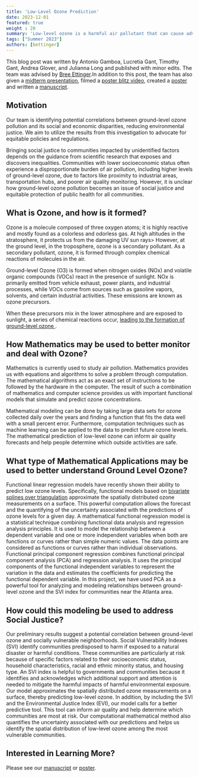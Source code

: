 ```yaml
---
title: 'Low-Level Ozone Prediction'
date: 2023-12-01
featured: true
weight : 20
summary: 'Low-level ozone is a harmful air pollutant that can cause adverse health effects like coughing and chest pain and can worsen preexisting conditions like asthma. Many low-income communities are near sources of air pollution, causing these communities to be disproportionately impacted.  Low-level ozone is difficult to model since it is not emitted directly into the air but is created by chemical reactions between oxides of nitrogen (NOx) and volatile organic compounds (VOC) in the presence of sunlight. Rising temperatures due to climate change are also increasing low-level ozone levels. Predicting low-level ozone can inform air quality forecasts and help determine which communities are most at risk. Functional linear regression models can be used to predict low levels of ozone. In this project, we will study functional models based on bivariate splines over triangulation to approximate the spatially distributed ozone measurements on a surface. We will explore methods to compute forecasts, quantify the uncertainty associated with our predictions, and identify the spatial distribution of low-level ozone.'
tags: ["Summer 2023"]
authors: [bettinger]
---
```

<!-- https://docs.google.com/document/d/15wNWsSkCo8XK4YvwSOmb3OCASHk8JbV1BKHrsnoi93M/edit -->


This blog post was written by Antonio Gamboa, Lucretia Gant, Timothy Gant, Andrea Glover, and Julianna Long and published with minor edits. The team was advised by [Bree Ettinger](../author/bree-ettinger).In addition to this post, the team has also given a [midterm presentation](content/2023-Ozone-Slides), filmed a [poster blitz video](https://youtu.be/Cd_eRpne4Ns), created a [poster](content/2023_Ozone-Poster.pdf) and written a [manuscript](content/2023-Ozone-Manuscript.pdf). 

## Motivation

Our team is identifying potential correlations between ground-level ozone pollution and its social and economic disparities, reducing environmental justice. We aim to utilize the results from this investigation to advocate for equitable policies and regulations.

Bringing social justice to communities impacted by unidentified factors depends on the guidance from scientific research that exposes and discovers inequalities. Communities with lower socioeconomic status often experience a disproportionate burden of air pollution, including higher levels of ground-level ozone, due to factors like proximity to industrial areas, transportation hubs, and poorer air quality monitoring. However, it is unclear how ground-level ozone pollution becomes an issue of social justice and equitable protection of public health for all communities.


## What is Ozone, and how is it formed?   

Ozone is a molecule composed of three oxygen atoms; it is highly reactive and mostly found as a colorless and odorless gas. At high altitudes in the stratosphere, it protects us from the damaging UV sun rays> However, at the ground level, in the troposphere, ozone is a secondary pollutant. As a secondary pollutant, ozone, it is formed through complex chemical reactions of molecules in the air.

Ground-level Ozone (O3) is formed when nitrogen oxides (NOx) and volatile organic compounds (VOCs) react in the presence of sunlight. 
NOx is primarily emitted from vehicle exhaust, power plants, and industrial processes, while VOCs come from sources such as gasoline vapors, solvents, and certain industrial activities. These emissions are known as ozone precursors. 

When these precursors mix in the lower atmosphere and are exposed to sunlight, a series of chemical reactions occur, [leading to the formation of ground-level ozone ](https://doi.org/10.3389/fimmu.2019.02518).


## How Mathematics may be used to better monitor and deal with Ozone? 

Mathematics is currently used to study air pollution.  Mathematics provides us with equations and algorithms to solve a problem through computation. The mathematical algorithms act as an exact set of instructions to be followed by the hardware in the computer.  The result of such a combination of mathematics and computer science provides us with important functional models that simulate and predict ozone concentrations.

Mathematical modeling can be done by taking large data sets for ozone collected daily over the years and finding a function that fits the data well with a small percent error.  Furthermore, computation techniques such as machine learning can be applied to the data to predict future ozone levels.
The mathematical prediction of low-level ozone can inform air quality forecasts and help people determine which outside activities are safe.

## What type of Mathematical Applications may be used to better understand Ground Level Ozone?

Functional linear regression models have recently shown their ability to predict low ozone levels. Specifically, functional models based on [bivariate splines over triangulation](https://onlinelibrary.wiley.com/doi/10.1002/env.2147) approximate the spatially distributed ozone measurements on a surface. This powerful computation allows the forecast and the quantifying of the uncertainty associated with the predictions of ozone levels for a given day.
A mathematical functional regression model is a statistical technique combining functional data analysis and regression analysis principles. It is used to model the relationship between a dependent variable and one or more independent variables when both are functions or curves rather than simple numeric values. The data points are considered as functions or curves rather than individual observations. 
Functional principal component regression combines functional principal component analysis (PCA) and regression analysis. It uses the principal components of the functional independent variables to represent the variation in the data and estimates the coefficients for predicting the functional dependent variable.
In this project, we have used PCA as a powerful tool for analyzing and modeling relationships between ground-level ozone and the SVI index for communities near the Atlanta area. 


## How could this modeling be used to address Social Justice?

Our preliminary results suggest a potential correlation between ground-level ozone 
and socially vulnerable neighborhoods.  Social Vulnerability Indexes (SVI) identify communities predisposed to harm if exposed to a natural disaster or harmful conditions.  These communities are particularly at risk because of specific factors related to their socioeconomic status, household characteristics, racial and ethnic minority status, and housing type. An SVI index is helpful to governments and communities because it identifies and acknowledges which additional support and attention is needed to mitigate the harmful impacts of harmful environmental exposure. 
Our model approximates the spatially distributed ozone measurements on a surface, thereby predicting low-level ozone. In addition, by including the SVI and the Environmental Justice Index (EVI), our model calls for a better predictive tool. This tool can inform air quality and help determine which communities are most at risk. Our computational mathematical method also quantifies the uncertainty associated with our predictions and helps us identify the spatial distribution of low-level ozone among the most vulnerable communities.

## Interested in Learning More?
Please see our [manuscript](content/2023-Ozone-Manuscript.pdf) or [poster](content/2023-Ozone-Poster.pdf).
